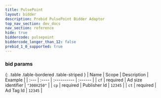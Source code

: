 ```yaml
---
title: PulsePoint
layout: bidder
description: Prebid PulsePoint Bidder Adaptor
top_nav_section: dev_docs
nav_section: reference
hide: true
biddercode: pulsepoint
biddercode_longer_than_12: false
prebid_1_0_supported: true
---
```


### bid params

{: .table .table-bordered .table-striped }
| Name | Scope | Description | Example |
| :--- | :---- | :---------- | :------ |
| `cf` | required | Ad size identifier | `"300X250"` |
| `cp` | required | Publisher Id | `12345` |
| `ct` | required | Ad Tag Id | `12345` |
